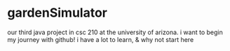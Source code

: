 # gardenSimulator
our third java project in csc 210 at the university of arizona. i want to begin my journey with github! i have a lot to learn, &amp; why not start here 
